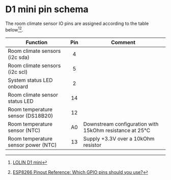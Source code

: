 # D1 mini pin schema

The room climate sensor IO pins are assigned according to the table below[^1][^2].

|Function|Pin|Comment|
|------------------------------|:--:|--------|
|Room climate sensors (i2c sda)|4|
|Room climate sensors (i2c scl)|5|
|System status LED onboard|2|
|Room climate sensor status LED|14|
|Room temperature sensor (DS18B20)|12|
|Room temperature sensor (NTC)|A0|Downstream configuration with 15kOhm resistance at 25°C
|Room temperature sensor power (NTC)|13|Supply +3.3V over a 10kOhm resistor

[^1]: [LOLIN D1 mini](https://www.wemos.cc/en/latest/d1/d1_mini.html)
[^2]: [ESP8266 Pinout Reference: Which GPIO pins should you use?](https://randomnerdtutorials.com/esp8266-pinout-reference-gpios/)
